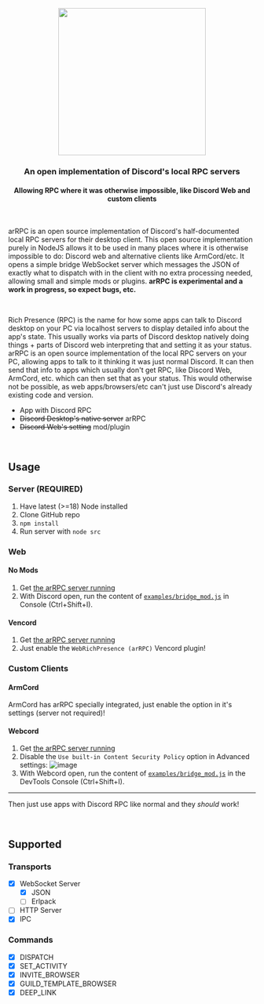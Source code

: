 <div align="center">
  <img src="https://user-images.githubusercontent.com/19228318/202900211-95e8474b-edbb-4048-ba0b-a581a6d57fc4.png" width=300>
  <h3>An open implementation of Discord's local RPC servers</h3>
  <h4>Allowing RPC where it was otherwise impossible, like Discord Web and custom clients</h4>
</div>

<br>

arRPC is an open source implementation of Discord's half-documented local RPC servers for their desktop client. This open source implementation purely in NodeJS allows it to be used in many places where it is otherwise impossible to do: Discord web and alternative clients like ArmCord/etc. It opens a simple bridge WebSocket server which messages the JSON of exactly what to dispatch with in the client with no extra processing needed, allowing small and simple mods or plugins. **arRPC is experimental and a work in progress, so expect bugs, etc.**

<br>

Rich Presence (RPC) is the name for how some apps can talk to Discord desktop on your PC via localhost servers to display detailed info about the app's state. This usually works via parts of Discord desktop natively doing things + parts of Discord web interpreting that and setting it as your status. arRPC is an open source implementation of the local RPC servers on your PC, allowing apps to talk to it thinking it was just normal Discord. It can then send that info to apps which usually don't get RPC, like Discord Web, ArmCord, etc. which can then set that as your status. This would otherwise not be possible, as web apps/browsers/etc can't just use Discord's already existing code and version.

- App with Discord RPC
- ~~Discord Desktop's native server~~ arRPC
- ~~Discord Web's setting~~ mod/plugin

<br>

## Usage

### Server (**REQUIRED**)
1. Have latest (>=18) Node installed
2. Clone GitHub repo
3. `npm install`
4. Run server with `node src`

### Web
#### No Mods
1. Get [the arRPC server running](#server-required)
2. With Discord open, run the content of [`examples/bridge_mod.js`](examples/bridge_mod.js) in Console (Ctrl+Shift+I).

#### Vencord
1. Get [the arRPC server running](#server-required)
2. Just enable the `WebRichPresence (arRPC)` Vencord plugin!

### Custom Clients

#### ArmCord
ArmCord has arRPC specially integrated, just enable the option in it's settings (server not required)!

#### Webcord
1. Get [the arRPC server running](#server-required)
2. Disable the `Use built-in Content Security Policy` option in Advanced settings: ![image](https://user-images.githubusercontent.com/19228318/202926723-93b772fc-f37d-47d4-81fd-b11c5d4051e8.png)
3. With Webcord open, run the content of [`examples/bridge_mod.js`](examples/bridge_mod.js) in the DevTools Console (Ctrl+Shift+I).

---

Then just use apps with Discord RPC like normal and they *should* work!

<br>

## Supported

### Transports
- [X] WebSocket Server
  - [X] JSON
  - [ ] Erlpack
- [ ] HTTP Server
- [X] IPC

### Commands
- [X] DISPATCH
- [X] SET_ACTIVITY
- [X] INVITE_BROWSER
- [X] GUILD_TEMPLATE_BROWSER
- [X] DEEP_LINK